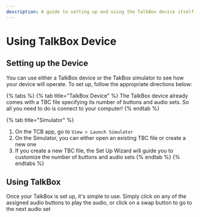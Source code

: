 ```yaml
---
description: A guide to setting up and using the TalkBox device itself
---
```


# Using TalkBox Device

## Setting up the Device

You can use either a TalkBox device or the TakBox simulator to see how your device will operate. To set up, follow the appropriate directions below:

{% tabs %}
{% tab title="TalkBox Device" %}
The TalkBox device already comes with a TBC file specifying its number of buttons and audio sets. So all you need to do is connect to your computer!
{% endtab %}

{% tab title="Simulator" %}
1. On the TCB app, go to `View > Launch Simulator`
2. On the Simulator, you can either open an existing TBC file or create a new one
3. If you create a new TBC file, the Set Up Wizard will guide you to customize the number of buttons and audio sets
{% endtab %}
{% endtabs %}

## Using TalkBox

Once your TalkBox is set up, it's simple to use. Simply click on any of the assigned audio buttons to play the audio, or click on a swap button to go to the next audio set

